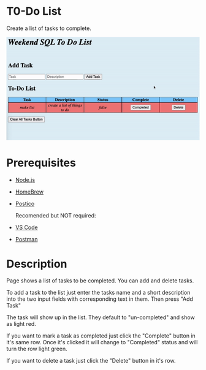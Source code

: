 
# T0-Do List

Create a list of tasks to complete. 

![image info](ezgif.com-gif-maker.gif) 


# Prerequisites

- [Node.js](https://nodejs.org/en/)
- [HomeBrew](https://brew.sh/)
- [Postico](https://eggerapps.at/postico/)

    Recomended but NOT required:
- [VS Code](https://code.visualstudio.com/) 
- [Postman](https://www.postman.com/downloads/)


# Description

Page shows a list of tasks to be completed. You can add and delete tasks. 

To add a task to the list just enter the tasks name and a short description into the two input fields with corresponding text in them. Then press "Add Task"

The task will show up in the list. They default to "un-completed" and show as light red.

If you want to mark a task as completed just click the "Complete" button in it's same row. Once it's clicked it will change to "Completed" status and will turn the row light green. 

If you want to delete a task just click the "Delete" button in it's row.





















<!-- 


# Project Name

[Project Instructions](./INSTRUCTIONS.md), this line may be removed once you have updated the README.md

## Description

Your project description goes here. What problem did you solve? How did you solve it?

Additional README details can be found [here](https://github.com/PrimeAcademy/readme-template/blob/master/README.md). -->
